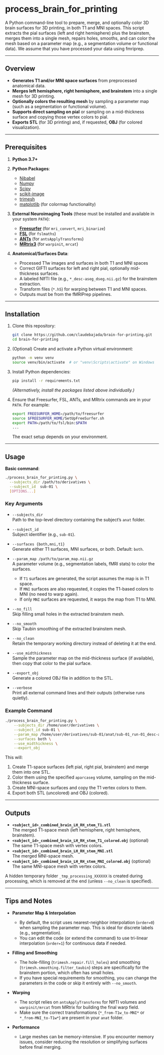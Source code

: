 # process_brain_for_printing

A Python command-line tool to prepare, merge, and optionally color 3D brain surfaces for 3D printing, in both T1 and MNI spaces. This script extracts the pial surfaces (left and right hemisphere) plus the brainstem, merges them into a single mesh, repairs holes, smooths, and can color the mesh based on a parameter map (e.g., a segmentation volume or functional data). We assume that you have processed your data using fmriprep.

---

## Overview

- **Generates T1 and/or MNI space surfaces** from preprocessed anatomical data.  
- **Merges left hemisphere, right hemisphere, and brainstem** into a single mesh for 3D printing.  
- **Optionally colors the resulting mesh** by sampling a parameter map (such as a segmentation or functional volume).  
- **Supports direct sampling on pial** or sampling on a mid-thickness surface and copying those vertex colors to pial.  
- **Exports STL** (for 3D printing) and, if requested, **OBJ** (for colored visualization).  

---

## Prerequisites

1. **Python 3.7+**  
2. **Python Packages**:  
   - [Nibabel](https://nipy.org/nibabel/)  
   - [Numpy](https://numpy.org/)  
   - [Scipy](https://scipy.org/)  
   - [scikit-image](https://scikit-image.org/)  
   - [trimesh](https://trimsh.org/)  
   - [matplotlib](https://matplotlib.org/) (for colormap functionality)  

3. **External Neuroimaging Tools** (these must be installed and available in your system `PATH`):  
   - **[Freesurfer](https://surfer.nmr.mgh.harvard.edu/)** (for `mri_convert`, `mri_binarize`)  
   - **[FSL](https://fsl.fmrib.ox.ac.uk/fsl)** (for `fslmaths`)  
   - **[ANTs](https://github.com/ANTsX/ANTs)** (for `antsApplyTransforms`)  
   - **[MRtrix3](https://www.mrtrix.org/)** (for `warpinit`, `mrcat`)  

4. **Anatomical/Surfaces Data**:  
   - Processed T1w images and surfaces in both T1 and MNI spaces  
   - Correct GIFTI surfaces for left and right pial, optionally mid-thickness surfaces.  
   - A labeled NIfTI file (e.g., `*_desc-aseg_dseg.nii.gz`) for the brainstem extraction.  
   - Transform files (`*.h5`) for warping between T1 and MNI spaces.
   - Outputs must be from the fMRIPrep pipelines. 

---

## Installation

1. Clone this repository:
   ```bash
   git clone https://github.com/claudebajada/brain-for-printing.git
   cd brain-for-printing
   ```
2. (Optional) Create and activate a Python virtual environment:
   ```bash
   python -m venv venv
   source venv/bin/activate  # or "venv\Scripts\activate" on Windows
   ```
3. Install Python dependencies:
   ```bash
   pip install -r requirements.txt
   ```
   *(Alternatively, install the packages listed above individually.)*

4. Ensure that Freesurfer, FSL, ANTs, and MRtrix commands are in your `PATH`. For example:
   ```bash
   export FREESURFER_HOME=/path/to/freesurfer
   source $FREESURFER_HOME/SetUpFreeSurfer.sh
   export PATH=/path/to/fsl/bin:$PATH
   ...
   ```
   The exact setup depends on your environment.

---

## Usage

**Basic command**:

```bash
./process_brain_for_printing.py \
  --subjects_dir /path/to/derivatives \
  --subject_id  sub-01 \
  [OPTIONS...]
```

### Key Arguments

- `--subjects_dir`  
  Path to the top-level directory containing the subject’s `anat` folder.  
- `--subject_id`  
  Subject identifier (e.g., `sub-01`).  

- `--surfaces {both,mni,t1}`  
  Generate either T1 surfaces, MNI surfaces, or both. Default: `both`.  
- `--param_map /path/to/param_map.nii.gz`  
  A parameter volume (e.g., segmentation labels, fMRI stats) to color the surfaces.  
  - If `T1` surfaces are generated, the script assumes the map is in T1 space.  
  - If `MNI` surfaces are also requested, it copies the T1-based colors to MNI (no need to warp again).  
  - If only `MNI` surfaces are requested, it warps the map from T1 to MNI.  

- `--no_fill`  
  Skip filling small holes in the extracted brainstem mesh.  
- `--no_smooth`  
  Skip Taubin smoothing of the extracted brainstem mesh.  
- `--no_clean`  
  Retain the temporary working directory instead of deleting it at the end.  
- `--use_midthickness`  
  Sample the parameter map on the mid-thickness surface (if available), then copy that color to the pial surface.  
- `--export_obj`  
  Generate a colored OBJ file in addition to the STL.  
- `--verbose`  
  Print all external command lines and their outputs (otherwise runs quietly).

### Example Command

```bash
./process_brain_for_printing.py \
    --subjects_dir /home/user/derivatives \
    --subject_id sub-01 \
    --param_map /home/user/derivatives/sub-01/anat/sub-01_run-01_desc-aparcaseg_dseg.nii.gz \
    --surfaces both \
    --use_midthickness \
    --export_obj
```

This will:
1. Create T1-space surfaces (left pial, right pial, brainstem) and merge them into one STL.  
2. Color them using the specified `aparcaseg` volume, sampling on the mid-thickness surface.  
3. Create MNI-space surfaces and copy the T1 vertex colors to them.  
4. Export both STL (uncolored) and OBJ (colored).

---

## Outputs

- **`<subject_id>_combined_brain_LH_RH_stem_T1.stl`**  
  The merged T1-space mesh (left hemisphere, right hemisphere, brainstem).  
- **`<subject_id>_combined_brain_LH_RH_stem_T1_colored.obj`** (optional)  
  The same T1-space mesh with vertex colors.  
- **`<subject_id>_combined_brain_LH_RH_stem_MNI.stl`**  
  The merged MNI-space mesh.  
- **`<subject_id>_combined_brain_LH_RH_stem_MNI_colored.obj`** (optional)  
  The same MNI-space mesh with vertex colors.  

A hidden temporary folder `_tmp_processing_XXXXXX` is created during processing, which is removed at the end (unless `--no_clean` is specified).

---

## Tips and Notes

- **Parameter Map & Interpolation**  
  - By default, the script uses nearest-neighbor interpolation (`order=0`) when sampling the parameter map. This is ideal for discrete labels (e.g., segmentation).  
  - You can edit the code (or extend the command) to use tri-linear interpolation (`order=1`) for continuous data if needed.  

- **Filling and Smoothing**  
  - The hole-filling (`trimesh.repair.fill_holes`) and smoothing (`trimesh.smoothing.filter_taubin`) steps are specifically for the brainstem portion, which often has small holes.  
  - If you have special requirements for smoothing, you can change the parameters in the code or skip it entirely with `--no_smooth`.  

- **Warping**  
  - The script relies on `antsApplyTransforms` for NIfTI volumes and `warpinit/mrcat` from MRtrix for building the final warp field.  
  - Make sure the correct transformations (`*_from-T1w_to-MNI*` or `*_from-MNI_to-T1w*`) are present in your `anat` folder.  

- **Performance**  
  - Large meshes can be memory-intensive. If you encounter memory issues, consider reducing the resolution or simplifying surfaces before final merging.  
